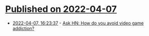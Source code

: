 # [Published on 2022-04-07](index.md)

* [2022-04-07, 16:23:37](https://news.ycombinator.com/item?id=30946641) - [Ask HN: How do you avoid video game addiction?](https://news.ycombinator.com/item?id=30946641)
